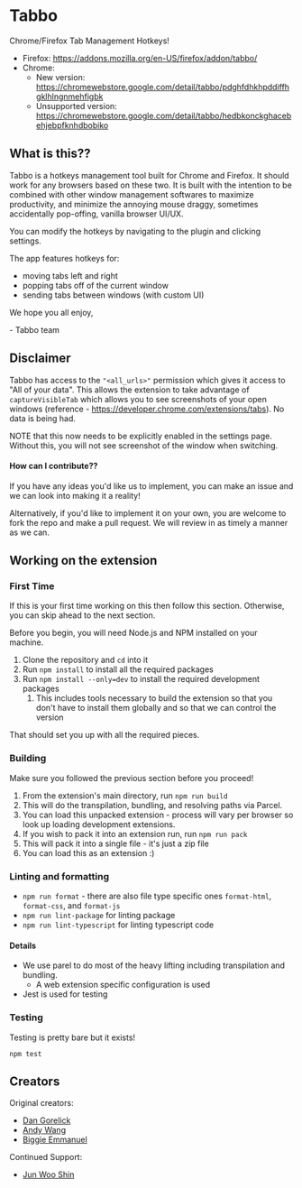 # Tabbo
Chrome/Firefox Tab Management Hotkeys!

- Firefox: https://addons.mozilla.org/en-US/firefox/addon/tabbo/
- Chrome:
  - New version: https://chromewebstore.google.com/detail/tabbo/pdghfdhkhpddiffhgklhlngnmehfigbk
  - Unsupported version: https://chromewebstore.google.com/detail/tabbo/hedbkonckghacebehjebpfknhdbobiko

## What is this??
Tabbo is a hotkeys management tool built for Chrome and Firefox. It should work for any browsers based on these two. It is built with the intention to be combined with other window management softwares to maximize productivity, and minimize the annoying mouse draggy, sometimes accidentally pop-offing, vanilla browser UI/UX.

You can modify the hotkeys by navigating to the plugin and clicking settings.

The app features hotkeys for:
- moving tabs left and right
- popping tabs off of the current window
- sending tabs between windows (with custom UI)

We hope you all enjoy,

\- Tabbo team

## Disclaimer
Tabbo has access to the `"<all_urls>"` permission which gives it access to "All of your data". This allows the extension to take advantage of `captureVisibleTab` which allows you to see screenshots of your open windows (reference - https://developer.chrome.com/extensions/tabs). No data is being had.

NOTE that this now needs to be explicitly enabled in the settings page. Without this, you will not see screenshot of the window when switching.


#### How can I contribute??
If you have any ideas you'd like us to implement, you can make an issue and we can look into making it a reality!

Alternatively, if you'd like to implement it on your own, you are welcome to fork the repo and make a pull request. We will review in as timely a manner as we can.

## Working on the extension
### First Time
If this is your first time working on this then follow this section. Otherwise, you can skip ahead to the next section.

Before you begin, you will need Node.js and NPM installed on your machine.

1. Clone the repository and `cd` into it
2. Run `npm install` to install all the required packages
3. Run `npm install --only=dev` to install the required development packages
    1. This includes tools necessary to build the extension so that you don't have to install them globally and so that we can control the version

That should set you up with all the required pieces.

### Building
Make sure you followed the previous section before you proceed!

1. From the extension's main directory, run `npm run build`
  1. This will do the transpilation, bundling, and resolving paths via Parcel.
2. You can load this unpacked extension - process will vary per browser so look up loading development extensions.
3. If you wish to pack it into an extension run, run `npm run pack`
  1. This will pack it into a single file - it's just a zip file
4. You can load this as an extension :)

### Linting and formatting
- `npm run format` - there are also file type specific ones `format-html`, `format-css`, and `format-js`
- `npm run lint-package` for linting package
- `npm run lint-typescript` for linting typescript code

#### Details

- We use parel to do most of the heavy lifting including transpilation and bundling.
  - A web extension specific configuration is used
- Jest is used for testing


### Testing
Testing is pretty bare but it exists!

`npm test`

## Creators
Original creators:
- [Dan Gorelick](https://github.com/dqgorelick)
- [Andy Wang](https://github.com/ownzandy)
- [Biggie Emmanuel](https://github.com/bigolu)

Continued Support:
- [Jun Woo Shin](https://github.com/jwoos)
